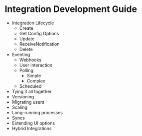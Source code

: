 # Integration Development Guide

* Integration Lifecycle
  * Create
  * Get Config Options
  * Update
  * ReceiveNotification
  * Delete
* Eventing
  * Webhooks
  * User interaction
  * Polling
    * Simple
    * Complex
  * Scheduled
* Tying it all together
* Versioning
* Migrating users
* Scaling
* Long-running processes
* Syncs
* Extending UI options
* Hybrid Integrations
